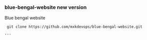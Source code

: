 ### blue-bengal-website new version 
Blue bengal website

```
 git clone https://github.com/mxkdevops/blue-bengal-website.git

'''
